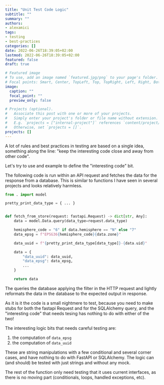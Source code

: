 ```yaml
---
title: "Unit Test Code Logic"
subtitle: ""
summary: ""
authors:
- alexamici
tags:
- testing
- best-practices
categories: []
date: 2022-06-26T18:39:05+02:00
lastmod: 2022-06-26T18:39:05+02:00
featured: false
draft: true

# Featured image
# To use, add an image named `featured.jpg/png` to your page's folder.
# Focal points: Smart, Center, TopLeft, Top, TopRight, Left, Right, BottomLeft, Bottom, BottomRight.
image:
  caption: ""
  focal_point: ""
  preview_only: false

# Projects (optional).
#   Associate this post with one or more of your projects.
#   Simply enter your project's folder or file name without extension.
#   E.g. `projects = ["internal-project"]` references `content/project/deep-learning/index.md`.
#   Otherwise, set `projects = []`.
projects: []
---
```


A lot of rules and best practices in testing are based on a single idea,
something along the line: "keep the interesting code close and away from
other code".

Let's try to use and example to define the "interesting code" bit.

The following code is run within an API request and fetches the data for
the response from a database. This is similar to functions I have seen
in several projects and looks relatively harmless.

```python
from . import model

pretty_print_data_type = { ... }


def fetch_from_store(request: fastapi.Request) -> dict[str, Any]:
    data = model.Data.query(data_type=request.data_type)

    hemisphere_code = "6" if data.hemisphere == "N" else "7"
    data_epsg = f"EPSG36{hemisphere_code}{data.zone}"

    data_uuid = f"{pretty_print_data_type[data_type]}-{data.uid}"

    data = {
        "data_uuid": data_uuid,
        "data_epsg": data_epsg,
        ...
    }

    return data
```

The queries the database applying the filter in the HTTP request and
lightly reformats the data in the database to the expected output in
response.

As it is it the code is a small nightmere to test, because you need to make stubs
for both the fastapi Request and for the SQLAlchemy query, and the "interesting code"
that needs tesing has nothing to do with either of the two!

The interesting logic bits that needs careful testing are:
1. the computation of `data_epsg`
1. the computation of `data_uuid`

These are string manipulations with a few conditional and several corner cases,
and have nothing to do with FastAPI or SQLAlchemy. The logic can (and should)
be tested with just strings and without any mock.

The rest of the function only need testing that it uses current interfaces,
as there is no moving part (conditionals, loops, handled exceptions, etc).

